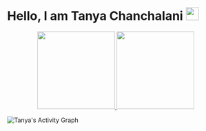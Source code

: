 <!-- Hi there, I'm Tanya Chanchalani! 👋

- 🔭 I’m currently working on Vaccination Sytem Using Ethereum
- 🌱 I’m currently learning Flutter
- 💬 Ask me about MERN Stack
- 📫 How to reach me: tanyapesu@gmail.com
- 😄 Pronouns: She/her
- ⚡ Fun fact: I can play the Uke!
<!--  -->
<!--  # Hello, I am Tanya Chanchalani <img src="https://raw.githubusercontent.com/iampavangandhi/iampavangandhi/master/gifs/Hi.gif" width="30px"> -->
<!-- ![Tanya's GitHub stats](https://github-readme-stats.vercel.app/api?username=TANYA-CHAN&theme=default&show_icons=true)

[![Top Langs](https://github-readme-stats.vercel.app/api/top-langs/?username=TANYA-CHAN&layout=compact)](https://github.com/TANYA-CHAN/github-readme-stats)
 -->
# Hello, I am Tanya Chanchalani <img src="https://raw.githubusercontent.com/iampavangandhi/iampavangandhi/master/gifs/Hi.gif" width="30px">

<p align="center">
<a href="https://github.com/TANYA-CHAN">
  <img height="180em" src="https://github-readme-stats.vercel.app/api?username=TANYA-CHAN&show_icons=true&theme=default&count_private=true"/>
  <img height="180em" src="https://github-readme-stats.vercel.app/api/top-langs/?username=TANYA-CHAN&layout=compact&theme=default"/>
</a>
</p>

<!-- <h2>Languages</h2>
<br>
<a href=""><img alt="" src="https://img.shields.io/badge/Python-3776AB?style=for-the-badge&logo=python&logoColor=white" /></a>
<a href=""><img alt="" src="https://img.shields.io/badge/C-00599C?style=for-the-badge&logo=c&logoColor=white" /></a>
<a href=""><img alt="" src="https://img.shields.io/badge/Java-ED8B00?style=for-the-badge&logo=java&logoColor=white" /></a>
<a href=""><img alt="" src="https://img.shields.io/badge/HTML-239120?style=for-the-badge&logo=html5&logoColor=white" /></a>
<a href=""><img alt="" src="https://img.shields.io/badge/JavaScript-F7DF1E?style=for-the-badge&logo=javascript&logoColor=black" /></a>
<a href=""><img alt="" src="https://img.shields.io/badge/MySQL-00000F?style=for-the-badge&logo=mysql&logoColor=white" /></a> -->
<!-- <img alt="Tanya's Activity Graph" src="https://activity-graph.herokuapp.com/graph?username=TANYA-CHAN&theme=github"/> -->
<!-- [![GitHub Streak](https://github-readme-streak-stats.herokuapp.com/?user=TANYA-CHAN&theme=default)](https://git.io/streak-stats) -->
<!-- <img height="25" alt="Nodejs" src="https://visitor-badge.laobi.icu/badge?page_id=TANYA-CHAN.TANYA-CHAN" />  -->

<img alt="Tanya's Activity Graph" src="https://activity-graph.herokuapp.com/graph?username=TANYA-CHAN&theme=xcode"/>

